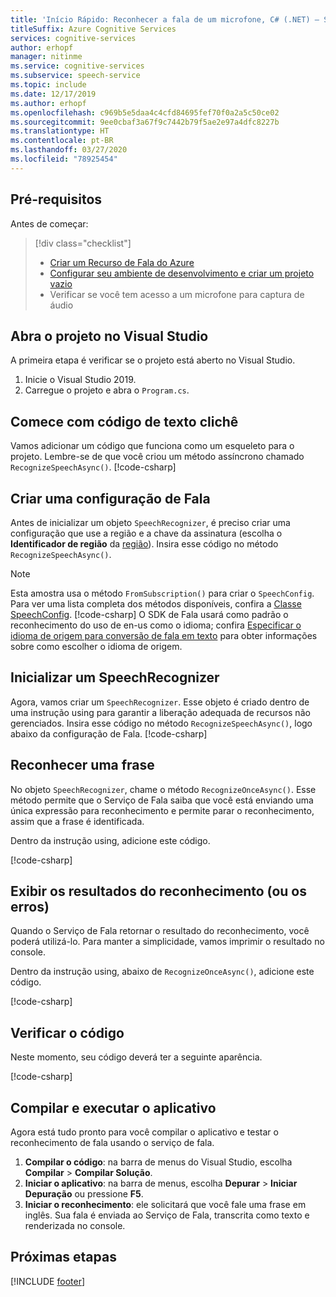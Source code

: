 ```yaml
---
title: 'Início Rápido: Reconhecer a fala de um microfone, C# (.NET) – Serviço de Fala'
titleSuffix: Azure Cognitive Services
services: cognitive-services
author: erhopf
manager: nitinme
ms.service: cognitive-services
ms.subservice: speech-service
ms.topic: include
ms.date: 12/17/2019
ms.author: erhopf
ms.openlocfilehash: c969b5e5daa4c4cfd84695fef70f0a2a5c50ce02
ms.sourcegitcommit: 9ee0cbaf3a67f9c7442b79f5ae2e97a4dfc8227b
ms.translationtype: HT
ms.contentlocale: pt-BR
ms.lasthandoff: 03/27/2020
ms.locfileid: "78925454"
---
```

## <a name="prerequisites"></a>Pré-requisitos

Antes de começar:

> [!div class="checklist"]
> * [Criar um Recurso de Fala do Azure](../../../../get-started.md)
> * [Configurar seu ambiente de desenvolvimento e criar um projeto vazio](../../../../quickstarts/setup-platform.md?tabs=dotnet)
> * Verificar se você tem acesso a um microfone para captura de áudio

## <a name="open-your-project-in-visual-studio"></a>Abra o projeto no Visual Studio

A primeira etapa é verificar se o projeto está aberto no Visual Studio.

1. Inicie o Visual Studio 2019.
2. Carregue o projeto e abra o `Program.cs`.

## <a name="start-with-some-boilerplate-code"></a>Comece com código de texto clichê

Vamos adicionar um código que funciona como um esqueleto para o projeto. Lembre-se de que você criou um método assíncrono chamado `RecognizeSpeechAsync()`.
[!code-csharp[](~/samples-cognitive-services-speech-sdk/quickstart/csharp/dotnet/from-microphone/helloworld/Program.cs?range=5-15,43-52)]

## <a name="create-a-speech-configuration"></a>Criar uma configuração de Fala

Antes de inicializar um objeto `SpeechRecognizer`, é preciso criar uma configuração que use a região e a chave da assinatura (escolha o **Identificador de região** da [região](https://aka.ms/speech/sdkregion)). Insira esse código no método `RecognizeSpeechAsync()`.

> [!NOTE]
> Esta amostra usa o método `FromSubscription()` para criar o `SpeechConfig`. Para ver uma lista completa dos métodos disponíveis, confira a [Classe SpeechConfig](https://docs.microsoft.com/dotnet/api/microsoft.cognitiveservices.speech.speechconfig?view=azure-dotnet).
[!code-csharp[](~/samples-cognitive-services-speech-sdk/quickstart/csharp/dotnet/from-microphone/helloworld/Program.cs?range=16)]
> O SDK de Fala usará como padrão o reconhecimento do uso de en-us como o idioma; confira [Especificar o idioma de origem para conversão de fala em texto](../../../../how-to-specify-source-language.md) para obter informações sobre como escolher o idioma de origem.

## <a name="initialize-a-speechrecognizer"></a>Inicializar um SpeechRecognizer

Agora, vamos criar um `SpeechRecognizer`. Esse objeto é criado dentro de uma instrução using para garantir a liberação adequada de recursos não gerenciados. Insira esse código no método `RecognizeSpeechAsync()`, logo abaixo da configuração de Fala.
[!code-csharp[](~/samples-cognitive-services-speech-sdk/quickstart/csharp/dotnet/from-microphone/helloworld/Program.cs?range=17-19,42)]

## <a name="recognize-a-phrase"></a>Reconhecer uma frase

No objeto `SpeechRecognizer`, chame o método `RecognizeOnceAsync()`. Esse método permite que o Serviço de Fala saiba que você está enviando uma única expressão para reconhecimento e permite parar o reconhecimento, assim que a frase é identificada.

Dentro da instrução using, adicione este código.

[!code-csharp[](~/samples-cognitive-services-speech-sdk/quickstart/csharp/dotnet/from-microphone/helloworld/Program.cs?range=20)]

## <a name="display-the-recognition-results-or-errors"></a>Exibir os resultados do reconhecimento (ou os erros)

Quando o Serviço de Fala retornar o resultado do reconhecimento, você poderá utilizá-lo. Para manter a simplicidade, vamos imprimir o resultado no console.

Dentro da instrução using, abaixo de `RecognizeOnceAsync()`, adicione este código.

[!code-csharp[](~/samples-cognitive-services-speech-sdk/quickstart/csharp/dotnet/from-microphone/helloworld/Program.cs?range=22-41)]

## <a name="check-your-code"></a>Verificar o código

Neste momento, seu código deverá ter a seguinte aparência.

[!code-csharp[](~/samples-cognitive-services-speech-sdk/quickstart/csharp/dotnet/from-microphone/helloworld/Program.cs)]

## <a name="build-and-run-your-app"></a>Compilar e executar o aplicativo

Agora está tudo pronto para você compilar o aplicativo e testar o reconhecimento de fala usando o serviço de fala.

1. **Compilar o código**: na barra de menus do Visual Studio, escolha **Compilar** > **Compilar Solução**.
2. **Iniciar o aplicativo**: na barra de menus, escolha **Depurar** > **Iniciar Depuração** ou pressione **F5**.
3. **Iniciar o reconhecimento**: ele solicitará que você fale uma frase em inglês. Sua fala é enviada ao Serviço de Fala, transcrita como texto e renderizada no console.

## <a name="next-steps"></a>Próximas etapas

[!INCLUDE [footer](./footer.md)]
